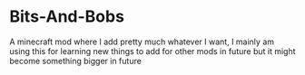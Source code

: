 # Bits-And-Bobs
A minecraft mod where I add pretty much whatever I want, I mainly am using this for learning new things to add for other mods in future but it might become something bigger in future
